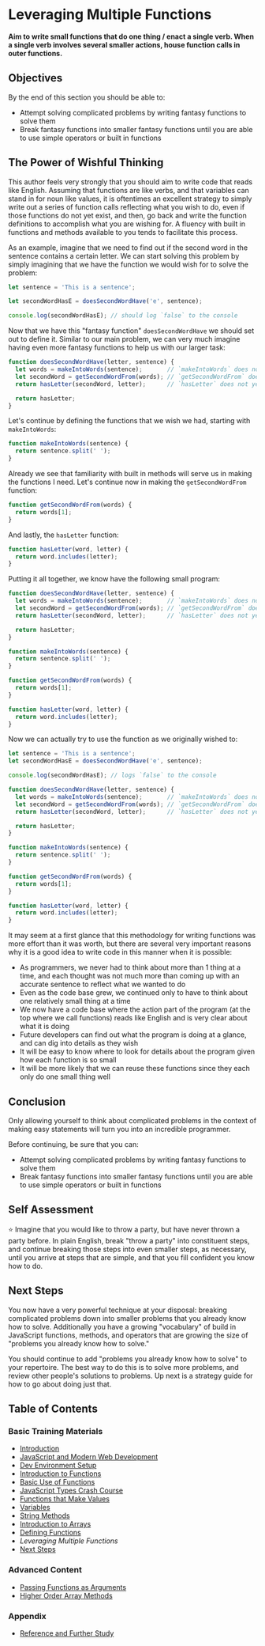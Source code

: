 # Leveraging Multiple Functions

**Aim to write small functions that do one thing / enact a single verb. When a single verb involves several smaller actions, house function calls in outer functions.**

## Objectives

By the end of this section you should be able to:

- Attempt solving complicated problems by writing fantasy functions to solve them
- Break fantasy functions into smaller fantasy functions until you are able to use simple operators or built in functions

## The Power of Wishful Thinking

This author feels very strongly that you should aim to write code that reads like English. Assuming that functions are like verbs, and that variables can stand in for noun like values, it is oftentimes an excellent strategy to simply write out a series of function calls reflecting what you wish to do, even if those functions do not yet exist, and then, go back and write the function definitions to accomplish what you are wishing for. A fluency with built in functions and methods available to you tends to facilitate this process.

As an example, imagine that we need to find out if the second word in the sentence contains a certain letter. We can start solving this problem by simply imagining that we have the function we would wish for to solve the problem:

```javascript
let sentence = 'This is a sentence';

let secondWordHasE = doesSecondWordHave('e', sentence);

console.log(secondWordHasE); // should log `false` to the console
```

Now that we have this "fantasy function" `doesSecondWordHave` we should set out to define it. Similar to our main problem, we can very much imagine having even more fantasy functions to help us with our larger task:

```javascript
function doesSecondWordHave(letter, sentence) {
  let words = makeIntoWords(sentence);       // `makeIntoWords` does not yet exist
  let secondWord = getSecondWordFrom(words); // `getSecondWordFrom` does not yet exist
  return hasLetter(secondWord, letter);      // `hasLetter` does not yet exist

  return hasLetter;
}
```

Let's continue by defining the functions that we wish we had, starting with `makeIntoWords`:

```javascript
function makeIntoWords(sentence) {
  return sentence.split(' ');
}
```

Already we see that familiarity with built in methods will serve us in making the functions I need. Let's continue now in making the `getSecondWordFrom` function:

```javascript
function getSecondWordFrom(words) {
  return words[1];
}
```

And lastly, the `hasLetter` function:

```javascript
function hasLetter(word, letter) {
  return word.includes(letter);
}
```

Putting it all together, we know have the following small program:

```javascript
function doesSecondWordHave(letter, sentence) {
  let words = makeIntoWords(sentence);       // `makeIntoWords` does not yet exist
  let secondWord = getSecondWordFrom(words); // `getSecondWordFrom` does not yet exist
  return hasLetter(secondWord, letter);      // `hasLetter` does not yet exist

  return hasLetter;
}

function makeIntoWords(sentence) {
  return sentence.split(' ');
}

function getSecondWordFrom(words) {
  return words[1];
}

function hasLetter(word, letter) {
  return word.includes(letter);
}
```

Now we can actually try to use the function as we originally wished to:

```javascript
let sentence = 'This is a sentence';
let secondWordHasE = doesSecondWordHave('e', sentence);

console.log(secondWordHasE); // logs `false` to the console

function doesSecondWordHave(letter, sentence) {
  let words = makeIntoWords(sentence);       // `makeIntoWords` does not yet exist
  let secondWord = getSecondWordFrom(words); // `getSecondWordFrom` does not yet exist
  return hasLetter(secondWord, letter);      // `hasLetter` does not yet exist

  return hasLetter;
}

function makeIntoWords(sentence) {
  return sentence.split(' ');
}

function getSecondWordFrom(words) {
  return words[1];
}

function hasLetter(word, letter) {
  return word.includes(letter);
}
```

It may seem at a first glance that this methodology for writing functions was more effort than it was worth, but there are several very important reasons why it is a good idea to write code in this manner when it is possible:

- As programmers, we never had to think about more than 1 thing at a time, and each thought was not much more than coming up with an accurate sentence to reflect what we wanted to do
- Even as the code base grew, we continued only to have to think about one relatively small thing at a time
- We now have a code base where the action part of the program (at the top where we call functions) reads like English and is very clear about what it is doing
- Future developers can find out what the program is doing at a glance, and can dig into details as they wish
- It will be easy to know where to look for details about the program given how each function is so small
- It will be more likely that we can reuse these functions since they each only do one small thing well

## Conclusion

Only allowing yourself to think about complicated problems in the context of making easy statements will turn you into an incredible programmer.

Before continuing, be sure that you can:

- Attempt solving complicated problems by writing fantasy functions to solve them
- Break fantasy functions into smaller fantasy functions until you are able to use simple operators or built in functions

## Self Assessment

:star: Imagine that you would like to throw a party, but have never thrown a party before. In plain English, break "throw a party" into constituent steps, and continue breaking those steps into even smaller steps, as necessary, until you arrive at steps that are simple, and that you fill confident you know how to do.

## Next Steps

You now have a very powerful technique at your disposal: breaking complicated problems down into smaller problems that you already know how to solve. Additionally you have a growing "vocabulary" of build in JavaScript functions, methods, and operators that are growing the size of "problems you already know how to solve."

You should continue to add "problems you already know how to solve" to your repertoire. The best way to do this is to solve more problems, and review other people's solutions to problems. Up next is a strategy guide for how to go about doing just that.

## Table of Contents

### Basic Training Materials

- [Introduction](../README.md)
- [JavaScript and Modern Web Development](modern_web_development.md)
- [Dev Environment Setup](setup.md)
- [Introduction to Functions](intro_to_javascript_functions.md)
- [Basic Use of Functions](basic_use_of_functions.md)
- [JavaScript Types Crash Course](type_crash_course.md)
- [Functions that Make Values](functions_that_make_values.md)
- [Variables](variables.md)
- [String Methods](string_methods.md)
- [Introduction to Arrays](intro_to_arrays.md)
- [Defining Functions](defining_functions.md)
- *Leveraging Multiple Functions*
- [Next Steps](next_steps.md)

### Advanced Content

- [Passing Functions as Arguments](passing_functions_as_arguments.md)
- [Higher Order Array Methods](higher_order_array_methods.md)

### Appendix

- [Reference and Further Study](reference.md)

